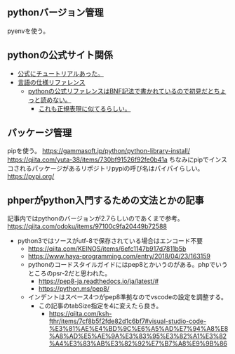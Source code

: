 ## pythonバージョン管理
pyenvを使う。

## pythonの公式サイト関係
- [公式にチュートリアルあった。](https://docs.python.org/ja/3.6/tutorial/index.html#tutorial-index)
- [言語の仕様リファレンス](https://docs.python.org/ja/3.6/reference/index.html)
  - [pythonの公式リファレンスはBNF記法で書かれているので初見だとちょっと読めない。](https://qiita.com/RiSE_blackbird/items/8c3ea32bc2cb9b4fc00e)
    - [これも正規表現に似てるらしい。](https://hirogl-python.hatenadiary.org/entry/20100506/1273158693)

## パッケージ管理
pipを使う。
https://gammasoft.jp/python/python-library-install/
https://qiita.com/yuta-38/items/730bf91526f92fe0b41a
ちなみにpipでインスコされるパッケージがあるリポジトリpypiの呼び名はパイパイらしい。
https://pypi.org/

## phperがpython入門するための文法とかの記事
記事内ではpythonのバージョンが2.7らしいのであくまで参考。
https://qiita.com/odoku/items/97100c9fa20449b72588
- python3ではソースがutf-8で保存されている場合はエンコード不要
  - https://qiita.com/KEINOS/items/6efc1147b917d7811b5b
  - https://www.haya-programming.com/entry/2018/04/23/163159
  - pythonのコードスタイルガイドにはpep8とかいうのがある。phpでいうところのpsr-2だと思われた。
    - https://pep8-ja.readthedocs.io/ja/latest/#
    - https://python.ms/pep8/
  - インデントはスペース4つがpep8準拠なのでvscodeの設定を調整する。
    - この記事のtabSize指定を4に変えたら良き。
      - https://qiita.com/ksh-fthr/items/7cf8b5f2fde82d1c6bf7#visual-studio-code-%E3%81%AE%E4%BD%9C%E6%A5%AD%E7%94%A8%E8%A8%AD%E5%AE%9A%E3%83%95%E3%82%A1%E3%82%A4%E3%83%AB%E3%82%92%E7%B7%A8%E9%9B%86
